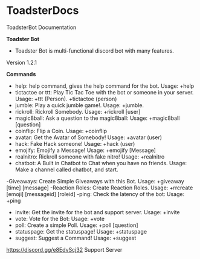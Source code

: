 # ToadsterDocs
ToadsterBot Documentation

**Toadster Bot**
- Toadster Bot is multi-functional discord bot with many features.

Version 1.2.1

  
**Commands**
- help: help command, gives the help command for the bot. Usage: +help
- tictactoe or ttt: Play Tic Tac Toe with the bot or someone in your server. Usage: +ttt (Person).  +tictactoe (person)
- jumble: Play a quick jumble game!. Usage: +jumble.
- rickroll: Rickroll Somebody. Usage: +rickroll [user]
- magic8ball: Ask a question to the magic8ball: Usage: +magic8ball [question]
- coinflip: Flip a Coin. Usage: +coinflip
- avatar: Get the Avatar of Somebody! Usage: +avatar (user)
- hack: Fake Hack someone! Usage: +hack (user)
- emojify: Emojify a Message! Usage: +emojify [Message]
- realnitro: Rickroll someone with fake nitro! Usage: +realnitro
- chatbot: A Built in Chatbot to Chat when you have no friends. Usage: Make a channel called chatbot, and start.

-Giveaways: Create Simple Giveaways with this Bot. Usage: +giveaway [time] [message]
-Reaction Roles: Create Reaction Roles. Usage: +rrcreate [emoji] [messageid] [roleid]
-ping: Check the latency of the bot: Usage: +ping
- invite: Get the invite for the bot and support server. Usage: +invite
- vote: Vote for the Bot: Usage: +vote
- poll: Create a simple Poll. Usage: +poll [question]
- statuspage: Get the statuspage! Usage: +statuspage
- suggest: Suggest a Command! Usage: +suggest


https://discord.gg/e8EdvScj32
Support Server
